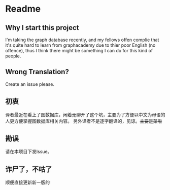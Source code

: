 # Readme
## Why I start this project
I'm taking the graph database recently, and my fellows offen complie that it's quite hard to learn from graphacademy due to thier poor English (no offence), thus I think there might be something I can do for this kind of people.
## Wrong Translation?
Create an issue please.
## 初衷
译者最近在看上了图数据库，~~闲着无聊~~开了这个坑，主要为了方便以中文为母语的人更方便掌握图数据库相关内容。
另外译者不是逐字翻译的，见谅。~~主要是菜啦~~
## 勘误
请在本项目下发Issue。
## 诈尸了，不咕了
顺便直接更新新一版的